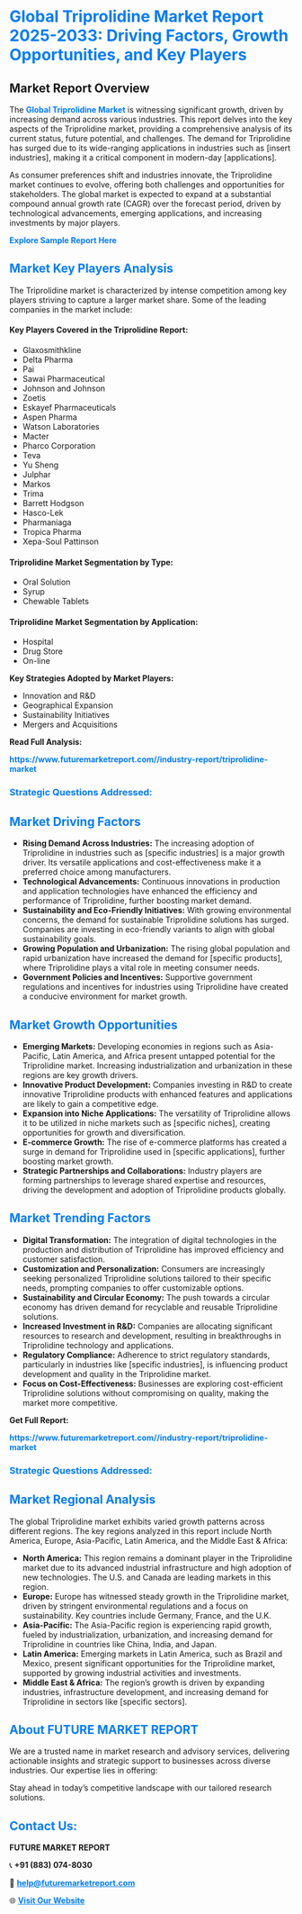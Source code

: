 <h1 style="color: #007BFF;">Global Triprolidine Market Report 2025-2033: Driving Factors, Growth Opportunities, and Key Players</h1>

<section id="overview">
<h2>Market Report Overview</h2>
<p>The <a href="https://www.futuremarketreport.com//industry-report/triprolidine-market" style="color: #007BFF; text-decoration: none;"><strong>Global Triprolidine Market</strong></a> is witnessing significant growth, driven by increasing demand across various industries. This report delves into the key aspects of the Triprolidine market, providing a comprehensive analysis of its current status, future potential, and challenges. The demand for Triprolidine has surged due to its wide-ranging applications in industries such as [insert industries], making it a critical component in modern-day [applications].</p>
<p>As consumer preferences shift and industries innovate, the Triprolidine market continues to evolve, offering both challenges and opportunities for stakeholders. The global market is expected to expand at a substantial compound annual growth rate (CAGR) over the forecast period, driven by technological advancements, emerging applications, and increasing investments by major players.</p>
</section>

<section id="overview">
<p><a href="https://www.futuremarketreport.com//request-sample/reportId=77907" style="color: #007BFF; text-decoration: none;"><strong>Explore Sample Report Here</strong></a></p>
</section>

<section id="key-players">
<h2 style="color: #007BFF;">Market Key Players Analysis</h2>
<p>The Triprolidine market is characterized by intense competition among key players striving to capture a larger market share. Some of the leading companies in the market include:</p>
<h4>Key Players Covered in the Triprolidine Report:</h4>
<ul><li>Glaxosmithkline</li><li>Delta Pharma</li><li>Pai</li><li>Sawai Pharmaceutical</li><li>Johnson and Johnson</li><li>Zoetis</li><li>Eskayef Pharmaceuticals</li><li>Aspen Pharma</li><li>Watson Laboratories</li><li>Macter</li><li>Pharco Corporation</li><li>Teva</li><li>Yu Sheng</li><li>Julphar</li><li>Markos</li><li>Trima</li><li>Barrett Hodgson</li><li>Hasco-Lek</li><li>Pharmaniaga</li><li>Tropica Pharma</li><li>Xepa-Soul Pattinson</li></ul>
<h4>Triprolidine Market Segmentation by Type:</h4>
<ul><li>Oral Solution</li><li>Syrup</li><li>Chewable Tablets</li></ul>

<h4>Triprolidine Market Segmentation by Application:</h4>
<ul><li>Hospital</li><li>Drug Store</li><li>On-line</li></ul>
<p><strong>Key Strategies Adopted by Market Players:</strong></p>
<ul>
<li>Innovation and R&D</li>
<li>Geographical Expansion</li>
<li>Sustainability Initiatives</li>
<li>Mergers and Acquisitions</li>
</ul>
</section>

<section>
<p><strong>Read Full Analysis: </strong></p><a href="https://www.futuremarketreport.com//industry-report/triprolidine-market" style="color: #007BFF; text-decoration: none;"><strong>https://www.futuremarketreport.com//industry-report/triprolidine-market</strong></a>
<h3 style="color: #007BFF;">Strategic Questions Addressed:</h3>
</section>

<section id="driving-factors">
<h2 style="color: #007BFF;">Market Driving Factors</h2>
<ul>
<li><strong>Rising Demand Across Industries:</strong> The increasing adoption of Triprolidine in industries such as [specific industries] is a major growth driver. Its versatile applications and cost-effectiveness make it a preferred choice among manufacturers.</li>
<li><strong>Technological Advancements:</strong> Continuous innovations in production and application technologies have enhanced the efficiency and performance of Triprolidine, further boosting market demand.</li>
<li><strong>Sustainability and Eco-Friendly Initiatives:</strong> With growing environmental concerns, the demand for sustainable Triprolidine solutions has surged. Companies are investing in eco-friendly variants to align with global sustainability goals.</li>
<li><strong>Growing Population and Urbanization:</strong> The rising global population and rapid urbanization have increased the demand for [specific products], where Triprolidine plays a vital role in meeting consumer needs.</li>
<li><strong>Government Policies and Incentives:</strong> Supportive government regulations and incentives for industries using Triprolidine have created a conducive environment for market growth.</li>
</ul>
</section>

<section id="growth-opportunities">
<h2 style="color: #007BFF;">Market Growth Opportunities</h2>
<ul>
<li><strong>Emerging Markets:</strong> Developing economies in regions such as Asia-Pacific, Latin America, and Africa present untapped potential for the Triprolidine market. Increasing industrialization and urbanization in these regions are key growth drivers.</li>
<li><strong>Innovative Product Development:</strong> Companies investing in R&D to create innovative Triprolidine products with enhanced features and applications are likely to gain a competitive edge.</li>
<li><strong>Expansion into Niche Applications:</strong> The versatility of Triprolidine allows it to be utilized in niche markets such as [specific niches], creating opportunities for growth and diversification.</li>
<li><strong>E-commerce Growth:</strong> The rise of e-commerce platforms has created a surge in demand for Triprolidine used in [specific applications], further boosting market growth.</li>
<li><strong>Strategic Partnerships and Collaborations:</strong> Industry players are forming partnerships to leverage shared expertise and resources, driving the development and adoption of Triprolidine products globally.</li>
</ul>
</section>

<section id="trending-factors">
<h2 style="color: #007BFF;">Market Trending Factors</h2>
<ul>
<li><strong>Digital Transformation:</strong> The integration of digital technologies in the production and distribution of Triprolidine has improved efficiency and customer satisfaction.</li>
<li><strong>Customization and Personalization:</strong> Consumers are increasingly seeking personalized Triprolidine solutions tailored to their specific needs, prompting companies to offer customizable options.</li>
<li><strong>Sustainability and Circular Economy:</strong> The push towards a circular economy has driven demand for recyclable and reusable Triprolidine solutions.</li>
<li><strong>Increased Investment in R&D:</strong> Companies are allocating significant resources to research and development, resulting in breakthroughs in Triprolidine technology and applications.</li>
<li><strong>Regulatory Compliance:</strong> Adherence to strict regulatory standards, particularly in industries like [specific industries], is influencing product development and quality in the Triprolidine market.</li>
<li><strong>Focus on Cost-Effectiveness:</strong> Businesses are exploring cost-efficient Triprolidine solutions without compromising on quality, making the market more competitive.</li>
</ul>
</section>

<section>
<p><strong>Get Full Report: </strong></p><a href="https://www.futuremarketreport.com//industry-report/triprolidine-market" style="color: #007BFF; text-decoration: none;"><strong>https://www.futuremarketreport.com//industry-report/triprolidine-market</strong></a>
<h3 style="color: #007BFF;">Strategic Questions Addressed:</h3>
</section>


<section id="regional-analysis">
<h2 style="color: #007BFF;">Market Regional Analysis</h2>
<p>The global Triprolidine market exhibits varied growth patterns across different regions. The key regions analyzed in this report include North America, Europe, Asia-Pacific, Latin America, and the Middle East & Africa:</p>
<ul>
<li><strong>North America:</strong> This region remains a dominant player in the Triprolidine market due to its advanced industrial infrastructure and high adoption of new technologies. The U.S. and Canada are leading markets in this region.</li>
<li><strong>Europe:</strong> Europe has witnessed steady growth in the Triprolidine market, driven by stringent environmental regulations and a focus on sustainability. Key countries include Germany, France, and the U.K.</li>
<li><strong>Asia-Pacific:</strong> The Asia-Pacific region is experiencing rapid growth, fueled by industrialization, urbanization, and increasing demand for Triprolidine in countries like China, India, and Japan.</li>
<li><strong>Latin America:</strong> Emerging markets in Latin America, such as Brazil and Mexico, present significant opportunities for the Triprolidine market, supported by growing industrial activities and investments.</li>
<li><strong>Middle East & Africa:</strong> The region’s growth is driven by expanding industries, infrastructure development, and increasing demand for Triprolidine in sectors like [specific sectors].</li>
</ul>
</section>

<footer>
<h2 style="color: #007BFF;">About FUTURE MARKET REPORT</h2>
<p>We are a trusted name in market research and advisory services, delivering actionable insights and strategic support to businesses across diverse industries. Our expertise lies in offering:</p>

<p>Stay ahead in today’s competitive landscape with our tailored research solutions.</p>

<h2 style="color: #007BFF;">Contact Us:</h2>
<p><strong>FUTURE MARKET REPORT</strong></p>
<p>📞 <strong>+91 (883) 074-8030</strong></p>
<p>📧 <strong><a href="mailto:help@futuremarketreport.com" style="color: #007BFF;">help@futuremarketreport.com</a></strong></p>
<p>🌐 <strong><a href="https://www.futuremarketreport.com/" style="color: #007BFF;">Visit Our Website</a></strong></p>
</footer>